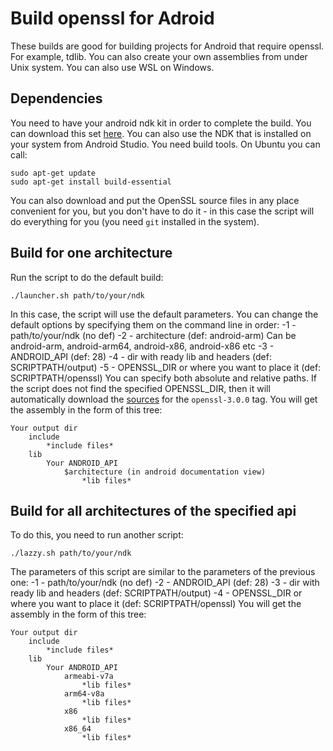 # Build openssl for Adroid
These builds are good for building projects for Android that require openssl. For example, tdlib.
You can also create your own assemblies from under Unix system. You can also use WSL on Windows.

## Dependencies
You need to have your android ndk kit in order to complete the build. You can download this set [here](https://developer.android.com/ndk/downloads). You can also use the NDK that is installed on your system from Android Studio.
You need build tools. On Ubuntu you can call:
```
sudo apt-get update
sudo apt-get install build-essential
```
You can also download and put the OpenSSL source files in any place convenient for you, but you don't have to do it - in this case the script will do everything for you (you need `git` installed in the system).

## Build for one architecture
Run the script to do the default build:
```
./launcher.sh path/to/your/ndk
```
In this case, the script will use the default parameters.
You can change the default options by specifying them on the command line in order:
-1 - path/to/your/ndk (no def)
-2 - architecture (def: android-arm) Can be android-arm, android-arm64, android-x86, android-x86 etc
-3 - ANDROID_API (def: 28)
-4 - dir with ready lib and headers (def: SCRIPTPATH/output)
-5 - OPENSSL_DIR or where you want to place it (def: SCRIPTPATH/openssl)
You can specify both absolute and relative paths. If the script does not find the specified OPENSSL_DIR, then it will automatically download the [sources](https://github.com/openssl/openssl.git) for the `openssl-3.0.0` tag.
You will get the assembly in the form of this tree:
```
Your output dir
    include
        *include files*
    lib
        Your ANDROID_API
            $architecture (in android documentation view)
                *lib files*
```
## Build for all architectures of the specified api
To do this, you need to run another script:
```
./lazzy.sh path/to/your/ndk
```
The parameters of this script are similar to the parameters of the previous one:
-1 - path/to/your/ndk (no def)
-2 - ANDROID_API (def: 28)
-3 - dir with ready lib and headers (def: SCRIPTPATH/output)
-4 - OPENSSL_DIR or where you want to place it (def: SCRIPTPATH/openssl)
You will get the assembly in the form of this tree:
```
Your output dir
    include
        *include files*
    lib
        Your ANDROID_API
            armeabi-v7a
                *lib files*
            arm64-v8a
                *lib files*
            x86
                *lib files*
            x86_64
                *lib files*
```